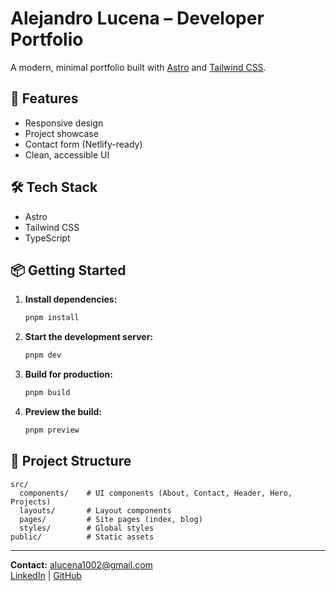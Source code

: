 # Alejandro Lucena – Developer Portfolio

A modern, minimal portfolio built with [Astro](https://astro.build) and [Tailwind CSS](https://tailwindcss.com).

## 🚀 Features

- Responsive design
- Project showcase
- Contact form (Netlify-ready)
- Clean, accessible UI

## 🛠️ Tech Stack

- Astro
- Tailwind CSS
- TypeScript

## 📦 Getting Started

1. **Install dependencies:**

   ```sh
   pnpm install
   ```

2. **Start the development server:**

   ```sh
   pnpm dev
   ```

3. **Build for production:**

   ```sh
   pnpm build
   ```

4. **Preview the build:**
   ```sh
   pnpm preview
   ```

## 📁 Project Structure

```
src/
  components/    # UI components (About, Contact, Header, Hero, Projects)
  layouts/       # Layout components
  pages/         # Site pages (index, blog)
  styles/        # Global styles
public/          # Static assets
```

---

**Contact:** [alucena1002@gmail.com](mailto:alucena1002@gmail.com)  
[LinkedIn](https://linkedin.com/in/alucenad) | [GitHub](https://github.com/aelodev)
